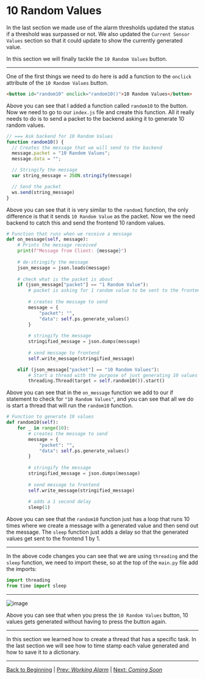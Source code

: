 # 10 Random Values

In the last section we made use of the alarm thresholds updated the status if 
a threshold was surpassed or not. We also updated the `Current Sensor Values` 
section so that it could update to show the currently generated value.

In this section we will finally tackle the `10 Random Values` button.

<hr>

One of the first things we need to do here is add a function to the `onclick` 
attribute of the `10 Random Values` button.

``` html
<button id="random10" onclick="random10()">10 Random Values</button>
```

Above you can see that I added a function called `random10` to the button. 
Now we need to go to our `index.js` file and create this function. All it 
really needs to do is to send a packet to the backend asking it to generate 
10 random values. 

``` javascript
// === Ask backend for 10 Random Values
function random10() {
  // Creates the message that we will send to the backend
  message.packet = "10 Random Values";
  message.data = "";

  // Stringify the message
  var string_message = JSON.stringify(message)

  // Send the packet
  ws.send(string_message)
}
```

Above you can see that it is very similar to the `random1` function, the only 
difference is that it sends `10 Random Value` as the packet. Now we the need 
backend to catch this and send the frontend 10 random values. 

``` python
# Function that runs when we receive a message
def on_message(self, message):
    # Prints the message received
    print(f"Message from Client: {message}")
    
    # de-stringify the message
    json_message = json.loads(message)
    
    # check what is the packet is about
    if (json_message["packet"] == "1 Random Value"):
        # packet is asking for 1 random value to be sent to the frontend
        
        # creates the message to send
        message = {
            "packet": "",
            "data": self.ps.generate_values()
        }
        
        # stringify the message
        stringified_message = json.dumps(message)
        
        # send message to frontend
        self.write_message(stringified_message)

    elif (json_message["packet"] == "10 Random Values"):
        # Start a thread with the purpose of just generating 10 values
        threading.Thread(target = self.random10()).start()
```

Above you can see that in the `on_message` function we add to our if 
statement to check for `"10 Random Values"`, and you can see that all we do is 
start a thread that will run the `random10` function. 

``` python
# Function to generate 10 values
def random10(self):
    for _ in range(10):
        # creates the message to send
        message = {
            "packet": "",
            "data": self.ps.generate_values()
        }
        
        # stringify the message
        stringified_message = json.dumps(message)
        
        # send message to frontend
        self.write_message(stringified_message)
        
        # adds a 1 second delay
        sleep(1)
```

Above you can see that the `random10` function just has a loop that runs 10 
times where we create a message with a generated value and then send out the 
message. The `sleep` function just adds a delay so that the generated values 
get sent to the frontend 1 by 1.

<hr>

In the above code changes you can see that we are using `threading` and the 
`sleep` function, we need to import these, so at the top of the `main.py` file 
add the imports:

``` python
import threading
from time import sleep
```

<hr>

![image](https://bit.ly/3sGDDUl)

Above you can see that when you press the `10 Random Values` button, 10 values 
gets generated without having to press the button again.

<hr>

In this section we learned how to create a thread that has a specific task. In 
the last section we will see how to time stamp each value generated and how to 
save it to a dictionary.

<hr>

[Back to Beginning](/README.md) |
[Prev: *Working Alarm*](/docs/markdown/12_working_alarm.md) |
[Next: *Coming Soon*](/docs/markdown)